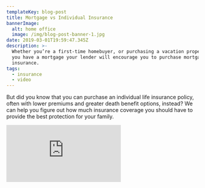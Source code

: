 ```yaml
---
templateKey: blog-post
title: Mortgage vs Individual Insurance
bannerImage:
  alt: home office
  image: /img/blog-post-banner-1.jpg
date: 2019-03-01T19:59:47.345Z
description: >-
  Whether you’re a first-time homebuyer, or purchasing a vacation property, if
  you have a mortgage your lender will encourage you to purchase mortgage
  insurance.
tags:
  - insurance
  - video
---
```

But did you know that you can purchase an individual life insurance policy, often with lower premiums and greater death benefit options, instead? We can help you figure out how much insurance coverage you should have to provide the best protection for your family.

<iframe class="FlexEmbed-content" src="https://player.vimeo.com/video/210055392" allowfullscreen="" frameborder="0"></iframe>
